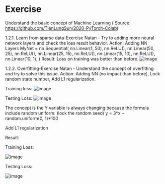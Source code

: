 # Exercise
Understand the basic concept of Machine Learning ( Source: https://github.com/TienLungSun/2020-PyTorch-Colab)

1.2.1. Learn from sparse data-Exercise Natan - Try to adding more neural network layers and check the loss result behavior.
Action: Adding NN Layers
MyNet = nn.Sequential(
    nn.Linear(1, 50),
    nn.ReLU(),
    nn.Linear(50, 25),
    nn.ReLU(),
    nn.Linear(25, 15),
    nn.ReLU(),
    nn.Linear(15, 10),
    nn.ReLU(),
    nn.Linear(10, 1),
)
 Result: Loss on training was better than before.
 ![image](https://user-images.githubusercontent.com/55201272/110065501-d748a100-7da1-11eb-9a3a-1d6c026ad5c2.png)
 
 1.2.2. Overfitting-Exercise Natan - Understand the concept of overfitting and try to solve this issue.
 Action: Adding NN (no impact than before), Lock random state number, Add L1 regularization.
 
Training loss:
 ![image](https://user-images.githubusercontent.com/55201272/110065683-4c1bdb00-7da2-11eb-9ee6-175ff5004179.png)

Testing Loss:
![image](https://user-images.githubusercontent.com/55201272/110065702-59d16080-7da2-11eb-8954-759d3e4a5aa6.png)

The concept is the Y variable is always changing because the formula include random uniform: (lock the random seed)
y = 3*x + random.uniform(0, 1)*100

Add L1 regularization

Result:

Training Loss:

![image](https://user-images.githubusercontent.com/55201272/110066309-ba14d200-7da3-11eb-86ce-826c24ff8e09.png)

Testing Loss:

![image](https://user-images.githubusercontent.com/55201272/110066332-c436d080-7da3-11eb-86a0-196a19771d8c.png)




